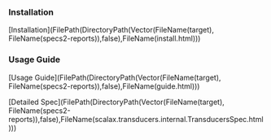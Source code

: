 

### Installation

[Installation](FilePath(DirectoryPath(Vector(FileName(target), FileName(specs2-reports)),false),FileName(install.html)))

### Usage Guide

[Usage Guide](FilePath(DirectoryPath(Vector(FileName(target), FileName(specs2-reports)),false),FileName(guide.html)))

[Detailed Spec](FilePath(DirectoryPath(Vector(FileName(target), FileName(specs2-reports)),false),FileName(scalax.transducers.internal.TransducersSpec.html)))
